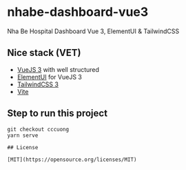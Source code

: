 # nhabe-dashboard-vue3

Nha Be Hospital Dashboard Vue 3, ElementUI &amp; TailwindCSS

## Nice stack (VET)

- [VueJS 3](https://vuejs.org) with well structured
- [ElementUI](https://element-plus.org/en-US/) for VueJS 3
- [TailwindCSS 3](https://tailwindcss.com)
- [Vite](https://vitejs.dev)

## Step to run this project
```
git checkout cccuong
yarn serve

## License

[MIT](https://opensource.org/licenses/MIT)
